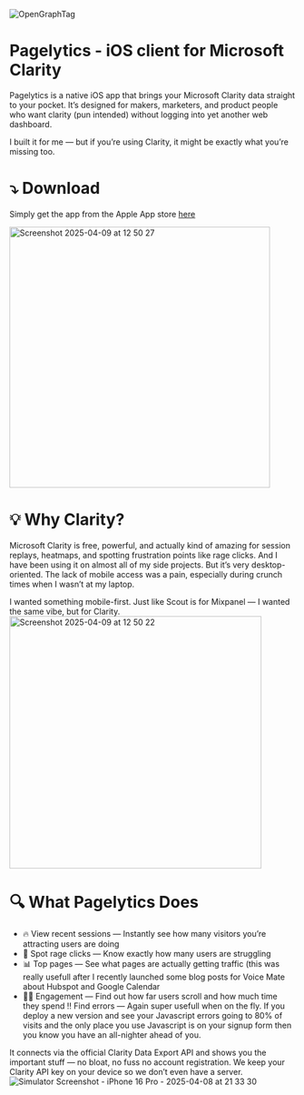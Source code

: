 
![OpenGraphTag](https://github.com/user-attachments/assets/51ceb074-6b4d-4f44-a2e6-aeb85ae55f4d)

# Pagelytics - iOS client for Microsoft Clarity
Pagelytics is a native iOS app that brings your Microsoft Clarity data straight to your pocket. It’s designed for makers, marketers, and product people who want clarity (pun intended) without logging into yet another web dashboard.

I built it for me — but if you’re using Clarity, it might be exactly what you’re missing too.

# ⤵️ Download
Simply get the app from the Apple App store [here]([url](https://apps.apple.com/us/app/pagelytics/id6744327148)) 

<img width="459" alt="Screenshot 2025-04-09 at 12 50 27" src="https://github.com/user-attachments/assets/5fd5026c-b39d-487b-89b8-56c648cdb2ae" />

# 💡 Why Clarity?
Microsoft Clarity is free, powerful, and actually kind of amazing for session replays, heatmaps, and spotting frustration points like rage clicks. And I have been using it on almost all of my side projects. But it’s very desktop-oriented. The lack of mobile access was a pain, especially during crunch times when I wasn’t at my laptop.

I wanted something mobile-first. Just like Scout is for Mixpanel — I wanted the same vibe, but for Clarity.
<img width="444" alt="Screenshot 2025-04-09 at 12 50 22" src="https://github.com/user-attachments/assets/0ddf907e-19a9-4d91-bfe5-c77e21594874" />


# 🔍 What Pagelytics Does
- 🔥 View recent sessions — Instantly see how many visitors you’re attracting users are doing
- 🎯 Spot rage clicks — Know exactly how many users are struggling
- 📊 Top pages — See what pages are actually getting traffic (this was really usefull after I recently launched some blog posts for Voice Mate about Hubspot and Google Calendar
- 💪🏻 Engagement — Find out how far users scroll and how much time they spend
‼️ Find errors — Again super usefull when on the fly. If you deploy a new version and see your Javascript errors going to 80% of visits and the only place you use Javascript is on your signup form then you know you have an all-nighter ahead of you.

It connects via the official Clarity Data Export API and shows you the important stuff — no bloat, no fuss no account registration. We keep your Clarity API key on your device so we don’t even have a server.![Simulator Screenshot - iPhone 16 Pro - 2025-04-08 at 21 33 30](https://github.com/user-attachments/assets/ded34ca6-da9f-4c3a-8997-5582e5337faf)

